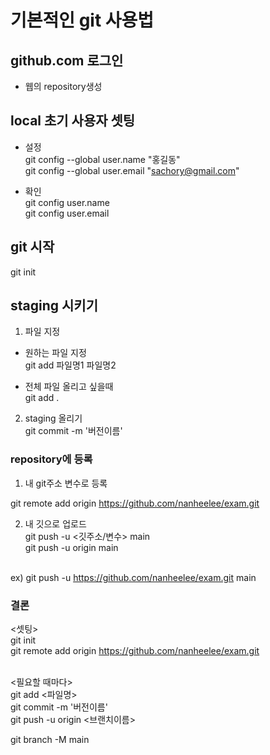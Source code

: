 # 기본적인 git 사용법

## github.com 로그인
- 웹의 repository생성

## local 초기 사용자 셋팅
- 설정 <br>
git config --global user.name "홍길동"<br>
git config --global user.email "sachory@gmail.com"<br>

- 확인<br>
git config user.name<br>
git config user.email<br>

## git 시작
git init

## staging 시키기

1) 파일 지정
- 원하는 파일 지정<br>
git add 파일명1 파일명2 

- 전체 파일 올리고 싶을때<br>
git add .

2) staging 올리기<br>
git commit -m '버전이름'

### repository에 등록
1) 내 git주소 변수로 등록<br>

git remote add origin https://github.com/nanheelee/exam.git

2) 내 깃으로 업로드<br>
git push -u <깃주소/변수> main<br>
git push -u origin main<br><br>

ex) git push -u https://github.com/nanheelee/exam.git main


### 결론

<셋팅><br>
git init<br>
git remote add origin https://github.com/nanheelee/exam.git<br><br>

<필요할 때마다><br>
git add <파일명><br>
git commit -m '버전이름'<br>
git push -u origin <브랜치이름><br>



git branch -M main


